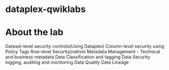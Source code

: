# dataplex-qwiklabs

# About the lab



Dataset-level security controls(Using Dataplex)
Column-level security using Policy Tags
Row-level Security(native)
Metadata Management - Technical and business metadata
Data Classification and tagging
Data Security logging, auditing and monitoring
Data Quality 
Data Lineage 



